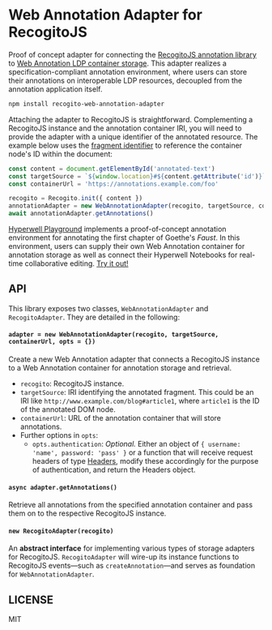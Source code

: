 # Web Annotation Adapter for RecogitoJS

Proof of concept adapter for connecting the [RecogitoJS annotation library](https://github.com/recogito/recogito-js) to [Web Annotation LDP container storage](https://www.w3.org/TR/annotation-protocol/). This adapter realizes a specification-compliant annotation environment, where users can store their annotations on interoperable LDP resources, decoupled from the annotation application itself.

```sh
npm install recogito-web-annotation-adapter
```

Attaching the adapter to RecogitoJS is straightforward. Complementing a RecogitoJS instance and the annotation container IRI, you will need to provide the adapter with a unique identifier of the annotated resource. The example below uses the [fragment identifier](https://www.w3.org/TR/annotation-model/#fragment-selector) to reference the container node's ID within the document:

```js
const content = document.getElementById('annotated-text')
const targetSource = `${window.location}#${content.getAttribute('id')}`
const containerUrl = 'https://annotations.example.com/foo'

recogito = Recogito.init({ content })
annotationAdapter = new WebAnnotationAdapter(recogito, targetSource, containerUrl)
await annotationAdapter.getAnnotations()
```

[Hyperwell Playground](https://github.com/hyperwell/playground) implements a proof-of-concept annotation environment for annotating the first chapter of Goethe's _Faust_. In this environment, users can supply their own Web Annotation container for annotation storage as well as connect their Hyperwell Notebooks for real-time collaborative editing. [Try it out!](https://playground.hyperwell.org/)

## API

This library exposes two classes, `WebAnnotationAdapter` and `RecogitoAdapter`. They are detailed in the following:

#### `adapter = new WebAnnotationAdapter(recogito, targetSource, containerUrl, opts = {})`

Create a new Web Annotation adapter that connects a RecogitoJS instance to a Web Annotation container for annotation storage and retrieval.

- `recogito`: RecogitoJS instance.
- `targetSource`: IRI identifying the annotated fragment. This could be an IRI like `http://www.example.com/blog#article1`, where `article1` is the ID of the annotated DOM node.
- `containerUrl`: URL of the annotation container that will store annotations.
- Further options in `opts`:
  - `opts.authentication`: _Optional._ Either an object of `{ username: 'name', password: 'pass' }` or a function that will receive request headers of type [Headers](https://developer.mozilla.org/en-US/docs/Web/API/Headers), modify these accordingly for the purpose of authentication, and return the Headers object.

#### `async adapter.getAnnotations()`

Retrieve all annotations from the specified annotation container and pass them on to the respective RecogitoJS instance.

#### `new RecogitoAdapter(recogito)`

An **abstract interface** for implementing various types of storage adapters for RecogitoJS. `RecogitoAdapter` will wire-up its instance functions to RecogitoJS events—such as `createAnnotation`—and serves as foundation for `WebAnnotationAdapter`.

## LICENSE

MIT
